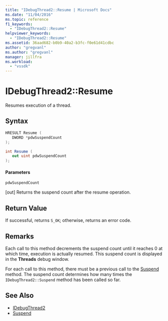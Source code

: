 ```yaml
---
title: "IDebugThread2::Resume | Microsoft Docs"
ms.date: "11/04/2016"
ms.topic: reference
f1_keywords:
  - "IDebugThread2::Resume"
helpviewer_keywords:
  - "IDebugThread2::Resume"
ms.assetid: 36aad682-b0b9-40a2-b3fc-f0e61d41cdbc
author: "gregvanl"
ms.author: "gregvanl"
manager: jillfra
ms.workload:
  - "vssdk"
---
```

# IDebugThread2::Resume
Resumes execution of a thread.

## Syntax

```cpp
HRESULT Resume ( 
   DWORD *pdwSuspendCount
);
```

```csharp
int Resume ( 
   out uint pdwSuspendCount
);
```

#### Parameters
 `pdwSuspendCount`

 [out] Returns the suspend count after the resume operation.

## Return Value
 If successful, returns `S_OK`; otherwise, returns an error code.

## Remarks
 Each call to this method decrements the suspend count until it reaches 0 at which time, execution is actually resumed. This suspend count is displayed in the **Threads** debug window.

 For each call to this method, there must be a previous call to the [Suspend](../../../extensibility/debugger/reference/idebugthread2-suspend.md) method. The suspend count determines how many times the `IDebugThread2::Suspend` method has been called so far.

## See Also
- [IDebugThread2](../../../extensibility/debugger/reference/idebugthread2.md)
- [Suspend](../../../extensibility/debugger/reference/idebugthread2-suspend.md)
